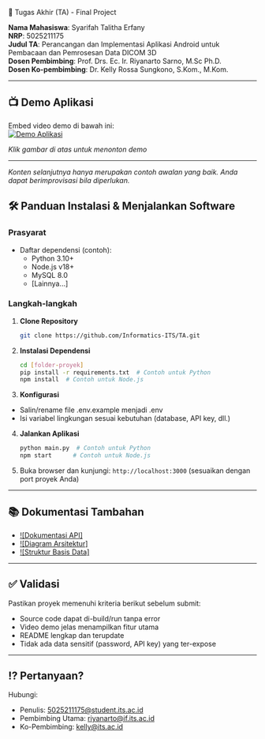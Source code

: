 🏁 Tugas Akhir (TA) - Final Project

**Nama Mahasiswa**: Syarifah Talitha Erfany  
**NRP**: 5025211175  
**Judul TA**: Perancangan dan Implementasi Aplikasi Android untuk Pembacaan dan Pemrosesan Data DICOM 3D  
**Dosen Pembimbing**: Prof. Drs. Ec. Ir. Riyanarto Sarno, M.Sc Ph.D.  
**Dosen Ko-pembimbing**: Dr. Kelly Rossa Sungkono, S.Kom., M.Kom.

---

## 📺 Demo Aplikasi  
Embed video demo di bawah ini:  
[![Demo Aplikasi](https://imgur.com/a/9iLEIsr)](https://www.youtube.com/watch?v=PF0SI7b-NIQ)  

*Klik gambar di atas untuk menonton demo*

---

*Konten selanjutnya hanya merupakan contoh awalan yang baik. Anda dapat berimprovisasi bila diperlukan.*

## 🛠 Panduan Instalasi & Menjalankan Software  

### Prasyarat  
- Daftar dependensi (contoh):
  - Python 3.10+
  - Node.js v18+
  - MySQL 8.0
  - [Lainnya...]

### Langkah-langkah  
1. **Clone Repository**  
   ```bash
   git clone https://github.com/Informatics-ITS/TA.git
   ```
2. **Instalasi Dependensi**
   ```bash
   cd [folder-proyek]
   pip install -r requirements.txt  # Contoh untuk Python
   npm install  # Contoh untuk Node.js
   ```
3. **Konfigurasi**
- Salin/rename file .env.example menjadi .env
- Isi variabel lingkungan sesuai kebutuhan (database, API key, dll.)
4. **Jalankan Aplikasi**
   ```bash
   python main.py  # Contoh untuk Python
   npm start      # Contoh untuk Node.js
   ```
5. Buka browser dan kunjungi: `http://localhost:3000` (sesuaikan dengan port proyek Anda)

---

## 📚 Dokumentasi Tambahan

- [![Dokumentasi API]](docs/api.md)
- [![Diagram Arsitektur]](docs/architecture.png)
- [![Struktur Basis Data]](docs/database_schema.sql)

---

## ✅ Validasi

Pastikan proyek memenuhi kriteria berikut sebelum submit:
- Source code dapat di-build/run tanpa error
- Video demo jelas menampilkan fitur utama
- README lengkap dan terupdate
- Tidak ada data sensitif (password, API key) yang ter-expose

---

## ⁉️ Pertanyaan?

Hubungi:
- Penulis: 5025211175@student.its.ac.id
- Pembimbing Utama: riyanarto@if.its.ac.id
- Ko-Pembimbing:  kelly@its.ac.id
